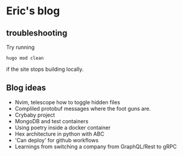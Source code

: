 # Eric's blog

## troubleshooting

Try running
```shell
hugo mod clean
```
if the site stops building locally. 

## Blog ideas
- Nvim, telescope how to toggle hidden files
- Compliled protobuf messages where the foot guns are.
- Crybaby project
- MongoDB and test containers
- Using poetry inside a docker container
- Hex architecture in python with ABC
- 'Can deploy' for github workflows
- Learnings from switching a company from GraphQL/Rest to gRPC

